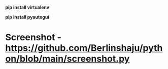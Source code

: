  **pip install virtualenv**
 
 **pip install pyautogui**
# Screenshot - https://github.com/Berlinshaju/python/blob/main/screenshot.py
